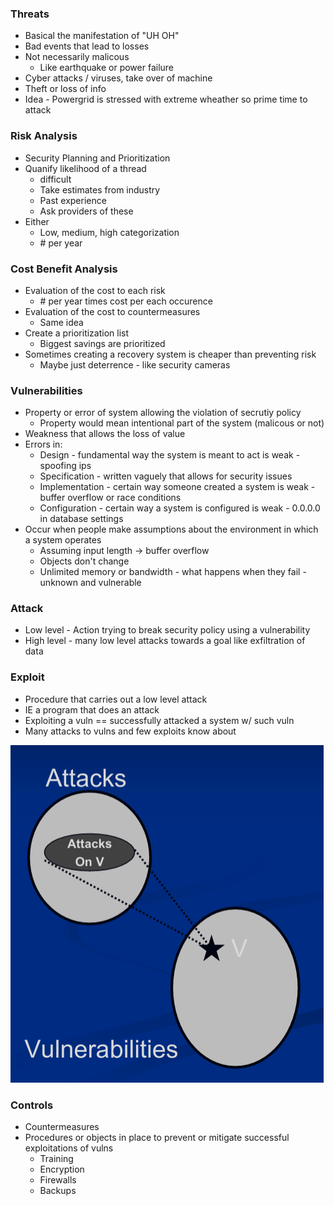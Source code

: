 
### Threats
- Basical the manifestation of "UH OH"
- Bad events that lead to losses 
- Not necessarily malicous 
    - Like earthquake or power failure
- Cyber attacks / viruses, take over of machine
- Theft or loss of info
- Idea - Powergrid is stressed with extreme wheather so prime time to attack 

### Risk Analysis
- Security Planning and Prioritization 
- Quanify likelihood of a thread 
    - difficult
    - Take estimates from industry
    - Past experience
    - Ask providers of these
- Either 
    - Low, medium, high categorization 
    - \# per year 

### Cost Benefit Analysis
- Evaluation of the cost to each risk 
    - \# per year times cost per each occurence
- Evaluation of the cost to countermeasures
    - Same idea
- Create a prioritization list 
    - Biggest savings are prioritized
- Sometimes creating a recovery system is cheaper than preventing risk
    - Maybe just deterrence - like security cameras

### Vulnerabilities
- Property or error of system allowing the violation of secrutiy policy
    - Property would mean intentional part of the system (malicous or not)
- Weakness that allows the loss of value
- Errors in:
    - Design - fundamental way the system is meant to act is weak - spoofing ips
    - Specification - written vaguely that allows for security issues
    - Implementation - certain way someone created a system is weak - buffer overflow or race conditions
    - Configuration - certain way a system is configured is weak - 0.0.0.0 in database settings 
- Occur when people make assumptions about the environment in which a system operates
    - Assuming input length -> buffer overflow
    - Objects don't change
    - Unlimited memory or bandwidth - what happens when they fail - unknown and vulnerable

### Attack 
- Low level - Action trying to break security policy using a vulnerability
- High level - many low level attacks towards a goal like exfiltration of data

### Exploit
- Procedure that carries out a low level attack
- IE a program that does an attack
- Exploiting a vuln == successfully attacked a system w/ such vuln
- Many attacks to vulns and few exploits know about

![Attack](./attacks.png)

### Controls
- Countermeasures 
- Procedures or objects in place to prevent or mitigate successful exploitations of vulns
    - Training
    - Encryption
    - Firewalls
    - Backups


